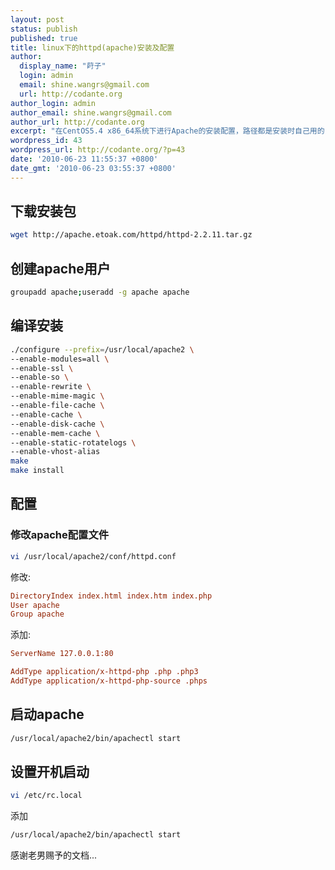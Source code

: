 ```yaml
---
layout: post
status: publish
published: true
title: linux下的httpd(apache)安装及配置
author:
  display_name: "莳子"
  login: admin
  email: shine.wangrs@gmail.com
  url: http://codante.org
author_login: admin
author_email: shine.wangrs@gmail.com
author_url: http://codante.org
excerpt: "在CentOS5.4 x86_64系统下进行Apache的安装配置，路径都是安装时自己用的，可以根据需要进行更改。在此介绍一下操作流程。"
wordpress_id: 43
wordpress_url: http://codante.org/?p=43
date: '2010-06-23 11:55:37 +0800'
date_gmt: '2010-06-23 03:55:37 +0800'
---
```


## 下载安装包

```bash
wget http://apache.etoak.com/httpd/httpd-2.2.11.tar.gz
```

## 创建apache用户

```bash
groupadd apache;useradd -g apache apache
```

## 编译安装

```bash
./configure --prefix=/usr/local/apache2 \
--enable-modules=all \
--enable-ssl \
--enable-so \
--enable-rewrite \
--enable-mime-magic \
--enable-file-cache \
--enable-cache \
--enable-disk-cache \
--enable-mem-cache \
--enable-static-rotatelogs \
--enable-vhost-alias
make
make install
```

## 配置

### 修改apache配置文件

```bash
vi /usr/local/apache2/conf/httpd.conf
```

修改:

```ini
DirectoryIndex index.html index.htm index.php
User apache
Group apache
```

添加:

```ini
ServerName 127.0.0.1:80
```

```ini
AddType application/x-httpd-php .php .php3
AddType application/x-httpd-php-source .phps
```

## 启动apache

```bash
/usr/local/apache2/bin/apachectl start
```

## 设置开机启动

```bash
vi /etc/rc.local
```

添加

```bash
/usr/local/apache2/bin/apachectl start
```

感谢老男赐予的文档...